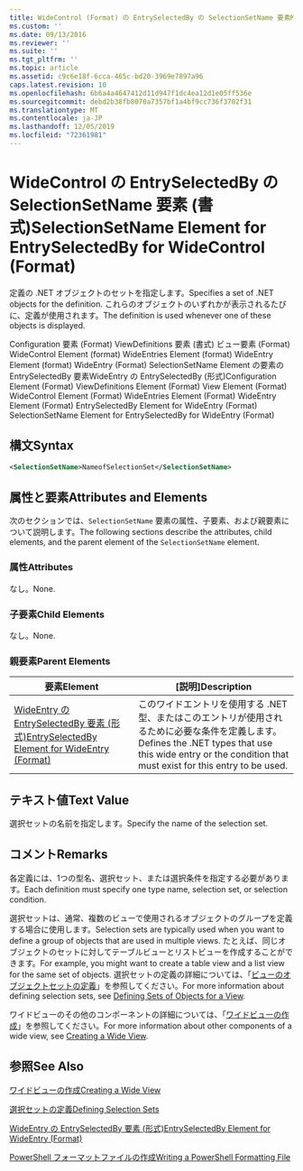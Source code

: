 ```yaml
---
title: WideControl (Format) の EntrySelectedBy の SelectionSetName 要素Microsoft Docs
ms.custom: ''
ms.date: 09/13/2016
ms.reviewer: ''
ms.suite: ''
ms.tgt_pltfrm: ''
ms.topic: article
ms.assetid: c9c6e18f-6cca-465c-bd20-3969e7897a96
caps.latest.revision: 10
ms.openlocfilehash: 6b6a4a4647412d11d947f1dc4ea12d1e05ff536e
ms.sourcegitcommit: debd2b38fb8070a7357bf1a4bf9cc736f3702f31
ms.translationtype: MT
ms.contentlocale: ja-JP
ms.lasthandoff: 12/05/2019
ms.locfileid: "72361981"
---
```

# <a name="selectionsetname-element-for-entryselectedby-for-widecontrol-format"></a><span data-ttu-id="12ff9-102">WideControl の EntrySelectedBy の SelectionSetName 要素 (書式)</span><span class="sxs-lookup"><span data-stu-id="12ff9-102">SelectionSetName Element for EntrySelectedBy for WideControl (Format)</span></span>

<span data-ttu-id="12ff9-103">定義の .NET オブジェクトのセットを指定します。</span><span class="sxs-lookup"><span data-stu-id="12ff9-103">Specifies a set of .NET objects for the definition.</span></span> <span data-ttu-id="12ff9-104">これらのオブジェクトのいずれかが表示されるたびに、定義が使用されます。</span><span class="sxs-lookup"><span data-stu-id="12ff9-104">The definition is used whenever one of these objects is displayed.</span></span>

<span data-ttu-id="12ff9-105">Configuration 要素 (Format) ViewDefinitions 要素 (書式) ビュー要素 (Format) WideControl Element (format) WideEntries Element (format) WideEntry Element (format) WideEntry (Format) SelectionSetName Element の要素の EntrySelectedBy 要素WideEntry の EntrySelectedBy (形式)</span><span class="sxs-lookup"><span data-stu-id="12ff9-105">Configuration Element (Format) ViewDefinitions Element (Format) View Element (Format) WideControl Element (Format) WideEntries Element (Format) WideEntry Element (Format) EntrySelectedBy Element for WideEntry (Format) SelectionSetName Element for EntrySelectedBy for WideEntry (Format)</span></span>

## <a name="syntax"></a><span data-ttu-id="12ff9-106">構文</span><span class="sxs-lookup"><span data-stu-id="12ff9-106">Syntax</span></span>

```xml
<SelectionSetName>NameofSelectionSet</SelectionSetName>

```

## <a name="attributes-and-elements"></a><span data-ttu-id="12ff9-107">属性と要素</span><span class="sxs-lookup"><span data-stu-id="12ff9-107">Attributes and Elements</span></span>

<span data-ttu-id="12ff9-108">次のセクションでは、`SelectionSetName` 要素の属性、子要素、および親要素について説明します。</span><span class="sxs-lookup"><span data-stu-id="12ff9-108">The following sections describe the attributes, child elements, and the parent element of the `SelectionSetName` element.</span></span>

### <a name="attributes"></a><span data-ttu-id="12ff9-109">属性</span><span class="sxs-lookup"><span data-stu-id="12ff9-109">Attributes</span></span>

<span data-ttu-id="12ff9-110">なし。</span><span class="sxs-lookup"><span data-stu-id="12ff9-110">None.</span></span>

### <a name="child-elements"></a><span data-ttu-id="12ff9-111">子要素</span><span class="sxs-lookup"><span data-stu-id="12ff9-111">Child Elements</span></span>

<span data-ttu-id="12ff9-112">なし。</span><span class="sxs-lookup"><span data-stu-id="12ff9-112">None.</span></span>

### <a name="parent-elements"></a><span data-ttu-id="12ff9-113">親要素</span><span class="sxs-lookup"><span data-stu-id="12ff9-113">Parent Elements</span></span>

|<span data-ttu-id="12ff9-114">要素</span><span class="sxs-lookup"><span data-stu-id="12ff9-114">Element</span></span>|<span data-ttu-id="12ff9-115">[説明]</span><span class="sxs-lookup"><span data-stu-id="12ff9-115">Description</span></span>|
|-------------|-----------------|
|[<span data-ttu-id="12ff9-116">WideEntry の EntrySelectedBy 要素 (形式)</span><span class="sxs-lookup"><span data-stu-id="12ff9-116">EntrySelectedBy Element for WideEntry (Format)</span></span>](./entryselectedby-element-for-wideentry-format.md)|<span data-ttu-id="12ff9-117">このワイドエントリを使用する .NET 型、またはこのエントリが使用されるために必要な条件を定義します。</span><span class="sxs-lookup"><span data-stu-id="12ff9-117">Defines the .NET types that use this wide entry or the condition that must exist for this entry to be used.</span></span>|

## <a name="text-value"></a><span data-ttu-id="12ff9-118">テキスト値</span><span class="sxs-lookup"><span data-stu-id="12ff9-118">Text Value</span></span>

<span data-ttu-id="12ff9-119">選択セットの名前を指定します。</span><span class="sxs-lookup"><span data-stu-id="12ff9-119">Specify the name of the selection set.</span></span>

## <a name="remarks"></a><span data-ttu-id="12ff9-120">コメント</span><span class="sxs-lookup"><span data-stu-id="12ff9-120">Remarks</span></span>

<span data-ttu-id="12ff9-121">各定義には、1つの型名、選択セット、または選択条件を指定する必要があります。</span><span class="sxs-lookup"><span data-stu-id="12ff9-121">Each definition must specify one type name, selection set, or selection condition.</span></span>

<span data-ttu-id="12ff9-122">選択セットは、通常、複数のビューで使用されるオブジェクトのグループを定義する場合に使用します。</span><span class="sxs-lookup"><span data-stu-id="12ff9-122">Selection sets are typically used when you want to define a group of objects that are used in multiple views.</span></span> <span data-ttu-id="12ff9-123">たとえば、同じオブジェクトのセットに対してテーブルビューとリストビューを作成することができます。</span><span class="sxs-lookup"><span data-stu-id="12ff9-123">For example, you might want to create a table view and a list view for the same set of objects.</span></span> <span data-ttu-id="12ff9-124">選択セットの定義の詳細については、「[ビューのオブジェクトセットの定義](./defining-selection-sets.md)」を参照してください。</span><span class="sxs-lookup"><span data-stu-id="12ff9-124">For more information about defining selection sets, see [Defining Sets of Objects for a View](./defining-selection-sets.md).</span></span>

<span data-ttu-id="12ff9-125">ワイドビューのその他のコンポーネントの詳細については、「[ワイドビューの作成](./creating-a-wide-view.md)」を参照してください。</span><span class="sxs-lookup"><span data-stu-id="12ff9-125">For more information about other components of a wide view, see [Creating a Wide View](./creating-a-wide-view.md).</span></span>

## <a name="see-also"></a><span data-ttu-id="12ff9-126">参照</span><span class="sxs-lookup"><span data-stu-id="12ff9-126">See Also</span></span>

[<span data-ttu-id="12ff9-127">ワイドビューの作成</span><span class="sxs-lookup"><span data-stu-id="12ff9-127">Creating a Wide View</span></span>](./creating-a-wide-view.md)

[<span data-ttu-id="12ff9-128">選択セットの定義</span><span class="sxs-lookup"><span data-stu-id="12ff9-128">Defining Selection Sets</span></span>](./defining-selection-sets.md)

[<span data-ttu-id="12ff9-129">WideEntry の EntrySelectedBy 要素 (形式)</span><span class="sxs-lookup"><span data-stu-id="12ff9-129">EntrySelectedBy Element for WideEntry (Format)</span></span>](./entryselectedby-element-for-wideentry-format.md)

[<span data-ttu-id="12ff9-130">PowerShell フォーマットファイルの作成</span><span class="sxs-lookup"><span data-stu-id="12ff9-130">Writing a PowerShell Formatting File</span></span>](./writing-a-powershell-formatting-file.md)
